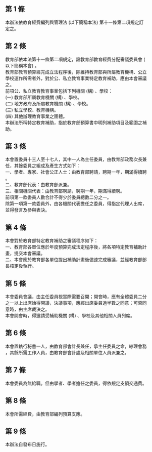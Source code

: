 第 1 條
-------
本辦法依教育經費編列與管理法 (以下簡稱本法) 第十一條第二項規定訂  
定之。

第 2 條
-------
教育部依本法第十一條第二項規定，設教育部教育經費分配審議委員會 (  
以下簡稱本會) 。  
教育部教育預算經完成立法程序後，除維持教育部與所屬教育機構、公立  
學校運作所需者外，對於公、私立教育事業特定教育補助，應由本會審議  
之。  
前項公、私立教育教育事業包括下列機關 (構) 、學校：  
 (一) 教育部所屬教育機關 (構) 、學校。  
 (二) 地方政府及所屬教育機關 (構) 、學校。  
 (三) 私立學校、教育機構。  
 (四) 其他辦理教育事業之團體。  
本辦法所稱特定教育補助，指於教育部預算書中明列補助項目及範圍之補  
助。

第 3 條
-------
本會置委員十三人至十七人，其中一人為主任委員，由教育部政務次長兼  
任，其餘委員之組成及產生方式如下：  
一、學者、專家、社會公正人士：由教育部聘請，聘期一年，期滿得續聘  
    。  
二、教育部代表：由教育部派兼。  
三、相關機關代表：由教育部聘請，聘期一年，期滿得續聘。  
前項第一款委員人數合計不得少於委員總數二分之一。  
除第一項第一款委員外，由各機關代表擔任之委員，得指定代理人出席，  
並得發言及參與表決。

第 4 條
-------
本會對於教育部特定教育補助之審議程序如下：  
一、教育部各單位應於年度預算完成法定程序後，將各項特定教育補助計  
    畫，提交本會審議。  
二、本會應於教育部各單位提出補助計畫後儘速完成審議，並經教育部部  
    長核定後執行。

第 5 條
-------
本會委員會議，由主任委員視實際需要召開；開會時，應有全體委員二分  
之一以上出席始得開議，決議事項，應經出席委員過半數之同意；可否同  
意時，由主席裁決之。  
本會開會時，得邀請受補助機關 (構) 、學校及其他相關人員列席。

第 6 條
-------
本會置執行秘書一人，由教育部會計長兼任，承主任委員之命，綜理會務  
，其餘所需工作人員，由教育部會計處及相關單位人員派兼之。

第 7 條
-------
本會委員為無給職。但由學者、學者擔任之委員，得依規定支領交通費。

第 8 條
-------
本會所需經費，由教育部編列預算支應。

第 9 條
-------
本辦法自發布日施行。

